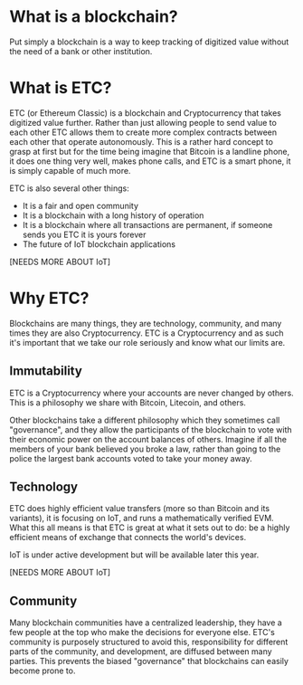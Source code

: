 # What is a blockchain?
Put simply a blockchain is a way to keep tracking of digitized value without the need of a bank or other institution.

# What is ETC?
ETC (or Ethereum Classic) is a blockchain and Cryptocurrency that takes digitized value further. Rather than just allowing people to send value to each other ETC allows them to create more complex contracts between each other that operate autonomously. This is a rather hard concept to grasp at first but for the time being imagine that Bitcoin is a landline phone, it does one thing very well, makes phone calls, and ETC is a smart phone, it is simply capable of much more.

ETC is also several other things:
* It is a fair and open community
* It is a blockchain with a long history of operation
* It is a blockchain where all transactions are permanent, if someone sends you ETC it is yours forever
* The future of IoT blockchain applications

[NEEDS MORE ABOUT IoT]

# Why ETC?
Blockchains are many things, they are technology, community, and many times they are also Cryptocurrency. ETC is a Cryptocurrency and as such it's important that we take our role seriously and know what our limits are.

## Immutability
ETC is a Cryptocurrency where your accounts are never changed by others. This is a philosophy we share with Bitcoin, Litecoin, and others.

Other blockchains take a different philosophy which they sometimes call "governance", and they allow the participants of the blockchain to vote with their economic power on the account balances of others. Imagine if all the members of your bank believed you broke a law, rather than going to the police the largest bank accounts voted to take your money away.

## Technology
ETC does highly efficient value transfers (more so than Bitcoin and its variants), it is focusing on IoT, and runs a mathematically verified EVM. What this all means is that ETC is great at what it sets out to do: be a highly efficient means of exchange that connects the world's devices.

IoT is under active development but will be available later this year.

[NEEDS MORE ABOUT IoT]

## Community
Many blockchain communities have a centralized leadership, they have a few people at the top who make the decisions for everyone else. ETC's community is purposely structured to avoid this, responsibility for different parts of the community, and development, are diffused between many parties. This prevents the biased "governance" that blockchains can easily become prone to.
